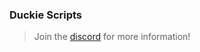 ### Duckie Scripts
> Join the [discord](https://discord.gg/fjdsklfjdslak;fjdsalfa) for more information!
